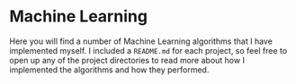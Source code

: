 # Machine Learning

Here you will find a number of Machine Learning algorithms that I have implemented myself. I included a `README.md` for each project, so feel free to open up any of the project directories to read more about how I implemented the algorithms and how they performed.
